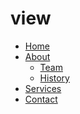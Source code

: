 # view
<nav>
    <ul>
        <li><a href="#">Home</a></li>
        <li><a href="#">About</a>
            <ul>
                <li><a href="#">Team</a></li>
                <li><a href="#">History</a></li>
            </ul>
        </li>
        <li><a href="#">Services</a></li>
        <li><a href="#">Contact</a></li>
    </ul>
</nav>
